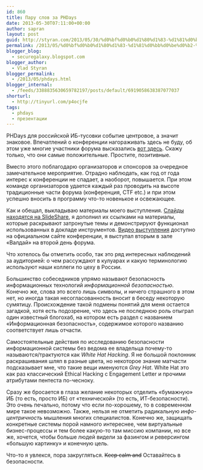 ```yaml
---
id: 860
title: Пару слов за PHDays
date: 2013-05-30T07:11:00+00:00
author: sapran
layout: post
guid: http://styran.com/2013/05/30/%d0%bf%d0%b0%d1%80%d1%83-%d1%81%d0%bb%d0%be%d0%b2-%d0%b7%d0%b0-phdays/
permalink: /2013/05/%d0%bf%d0%b0%d1%80%d1%83-%d1%81%d0%bb%d0%be%d0%b2-%d0%b7%d0%b0-phdays/
blogger_blog:
  - securegalaxy.blogspot.com
blogger_author:
  - Vlad Styran
blogger_permalink:
  - /2013/05/phdays.html
blogger_internal:
  - /feeds/3388835630659782197/posts/default/6919058638387077037
shorturl:
  - http://tinyurl.com/p4ocjfe
tags:
  - phdays
  - презентации
---
```

PHDays для российской ИБ-тусовки событие центровое, а значит знаковое. Впечатлений о конференции нагораживать здесь не буду, об этом уже многие участники форума высказались <a href="http://sgordey.blogspot.com/2013/05/phdays-iii-write-ups.html" target="_blank">вот здесь</a>. Скажу только, что они самые положительные. Простите, позитивные.

Вместо этого поблагодарю организаторов и спонсоров за очередное замечательное мероприятие. Отрадно наблюдать, как год от года интерес к конференции не спадает, а наоборот, повышается. При этом команде организаторов удается каждый раз проводить на высоте традиционные части форума (конференция, CTF etc.) и при этом успешно вносить в программу что-то новенькое и освежающее.

Как и обещал, выкладываю материалы моего выступления. <a href="http://www.slideshare.net/sapran/osint" target="_blank">Слайды находятся на SlideShare</a>, я дополнил их ссылками на материалы, которые раскрывают затронутые темы и демонстрируют функционал использованных в докладе инструментов. <a href="http://phdays.com/registration/everywhere/broadcast.php" target="_blank">Видео выступления</a> доступно на официальном сайте конференции, я выступал вторым в зале &#171;Валдай&#187; на второй день форума.

Что хотелось бы отметить особо, так это ряд интересных наблюдений за аудиторией: о чем рассуждают в кулуарах и какую терминологию используют наши коллеги по цеху в России.

Большинство собеседников упрямо называют безопасность информационных технологий _информационной безопасностью_. Конечно же, слова это всего лишь символы, и ничего страшного в этом нет, но иногда такая несогласованность вносит в беседу некоторую сумятицу. Происхождение такой подмены понятий для меня остается загадкой, хотя есть подозрение, что здесь не последнюю роль отыграл один известный блогохаб, на котором есть раздел с названием &#171;Информационная безопасность&#187;, содержимое которого названию соответствует лишь отчасти.

Самостоятельные действия по исследованию безопасности информационной системы без ведома ее владельца почему-то называются/трактуются как _White Hat Hacking_. Я не большой поклонник раскрашивания шляп в разные цвета, но некоторое знание матчасти подсказывает мне, что такие вещи именуются _Grey Hat_. White Hat это как раз классический Ethical Hacking с Engagement Letter и прочими атрибутами пентеста по-чесноку.

Сразу же бросается в глаза желание некоторых отделить &#171;бумажную&#187; ИБ (то есть, просто ИБ) от &#171;технической&#187; (то есть, ИТ-безопасности). Это очень печально, потому что если по-хорошему, то в современном мире такое невозможно. Также, нельзя не отметить радикальную _инфо-центричность_ мышления многих специалистов. Конечно же, защищать конкретные системы порой намного интереснее, чем виртуальные бизнес-процессы и тем более какую-то там миссию компании, но все же, хочется, чтобы больше людей видели за фазингом и реверсингом &#171;большую картинку&#187; и конечную цель.

Что-то я увлекся, пора закругляться. <strike>Keep calm and</strike> Оставайтесь в безопасности.

<div class="addtoany_share_save_container addtoany_content_bottom">
  <div class="a2a_kit a2a_kit_size_32 addtoany_list a2a_target" id="wpa2a_277">
    <a class="a2a_button_facebook" href="http://www.addtoany.com/add_to/facebook?linkurl=https%3A%2F%2Fblog.styran.com%2F2013%2F05%2F%25d0%25bf%25d0%25b0%25d1%2580%25d1%2583-%25d1%2581%25d0%25bb%25d0%25be%25d0%25b2-%25d0%25b7%25d0%25b0-phdays%2F&linkname=%D0%9F%D0%B0%D1%80%D1%83%20%D1%81%D0%BB%D0%BE%D0%B2%20%D0%B7%D0%B0%20PHDays" title="Facebook" rel="nofollow" target="_blank"></a><a class="a2a_button_twitter" href="http://www.addtoany.com/add_to/twitter?linkurl=https%3A%2F%2Fblog.styran.com%2F2013%2F05%2F%25d0%25bf%25d0%25b0%25d1%2580%25d1%2583-%25d1%2581%25d0%25bb%25d0%25be%25d0%25b2-%25d0%25b7%25d0%25b0-phdays%2F&linkname=%D0%9F%D0%B0%D1%80%D1%83%20%D1%81%D0%BB%D0%BE%D0%B2%20%D0%B7%D0%B0%20PHDays" title="Twitter" rel="nofollow" target="_blank"></a><a class="a2a_button_google_plus" href="http://www.addtoany.com/add_to/google_plus?linkurl=https%3A%2F%2Fblog.styran.com%2F2013%2F05%2F%25d0%25bf%25d0%25b0%25d1%2580%25d1%2583-%25d1%2581%25d0%25bb%25d0%25be%25d0%25b2-%25d0%25b7%25d0%25b0-phdays%2F&linkname=%D0%9F%D0%B0%D1%80%D1%83%20%D1%81%D0%BB%D0%BE%D0%B2%20%D0%B7%D0%B0%20PHDays" title="Google+" rel="nofollow" target="_blank"></a><a class="a2a_button_linkedin" href="http://www.addtoany.com/add_to/linkedin?linkurl=https%3A%2F%2Fblog.styran.com%2F2013%2F05%2F%25d0%25bf%25d0%25b0%25d1%2580%25d1%2583-%25d1%2581%25d0%25bb%25d0%25be%25d0%25b2-%25d0%25b7%25d0%25b0-phdays%2F&linkname=%D0%9F%D0%B0%D1%80%D1%83%20%D1%81%D0%BB%D0%BE%D0%B2%20%D0%B7%D0%B0%20PHDays" title="LinkedIn" rel="nofollow" target="_blank"></a><a class="a2a_dd addtoany_share_save" href="https://www.addtoany.com/share"></a>
  </div>
</div>